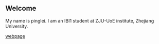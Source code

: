 ## Welcome 

My name is pinglei. 
I am an IBI1 student at ZJU-UoE institute, Zhejiang University.

[webpage](https://c.zju.edu.cn/) 
